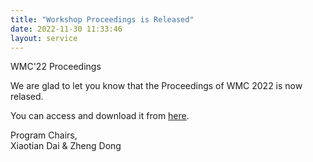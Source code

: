 ```yaml
---
title: "Workshop Proceedings is Released"
date: 2022-11-30 11:33:46
layout: service
---
```


WMC'22 Proceedings


We are glad to let you know that the Proceedings of WMC 2022 is now relased.

You can access and download it from [here](https://wmc2022.github.io/assets/WMC_2022_Proceedings.pdf).

Program Chairs,<br>
Xiaotian Dai & Zheng Dong

